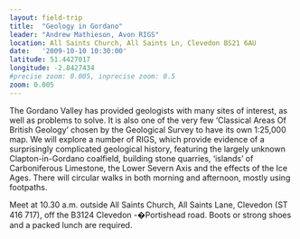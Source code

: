 ```yaml
---
layout: field-trip
title:  "Geology in Gordano"
leader: "Andrew Mathieson, Avon RIGS"
location: All Saints Church, All Saints Ln, Clevedon BS21 6AU
date:   '2009-10-10 10:30:00'
latitude: 51.4427017
longitude: -2.8427434
#precise zoom: 0.005, inprecise zoom: 0.5
zoom: 0.005
---
```

The Gordano Valley has provided geologists with many sites of interest, as well as problems to solve. It is also one of the very few ‘Classical Areas Of British Geology’ chosen by the Geological Survey to have its own 1:25,000 map. We will explore a number of RIGS, which provide evidence of a surprisingly complicated geological history, featuring the largely unknown Clapton-in-Gordano coalfield, building stone quarries, ‘islands’ of Carboniferous Limestone, the Lower Severn Axis and the effects of the Ice Ages. There will circular walks in both morning and afternoon, mostly using footpaths.

Meet at 10.30 a.m. outside All Saints Church, All Saints Lane, Clevedon (ST 416 717), off the B3124 Clevedon -�Portishead road. Boots or strong shoes and a packed lunch are required.